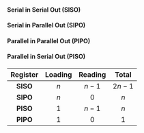 #### Serial in Serial Out (SISO)
#### Serial in Parallel Out (SIPO)
#### Parallel in Parallel  Out (PIPO)
#### Parallel in Serial Out (PISO)

| Register | Loading | Reading | Total    |
| :--------: | :-------: | :-------: | :--------: |
| **SISO**     | $n$     | $n - 1$ | $2n - 1$ |
| **SIPO**     | $n$     | $0$     | $n$      |
| **PISO**     | $1$     | $n - 1$ | $n$      |
| **PIPO**     | $1$     | $0$     | $1$      |
